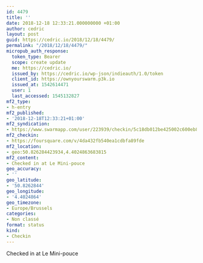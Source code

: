 ```yaml
---
id: 4479
title: ''
date: 2018-12-18 12:33:21.000000000 +01:00
author: cedric
layout: post
guid: https://cedric.io/2018/12/18/4479/
permalink: "/2018/12/18/4479/"
micropub_auth_response:
  token_type: Bearer
  scope: create update
  me: https://cedric.io/
  issued_by: https://cedric.io/wp-json/indieauth/1.0/token
  client_id: https://ownyourswarm.p3k.io
  issued_at: 1542614471
  user: 1
  last_accessed: 1545132827
mf2_type:
- h-entry
mf2_published:
- '2018-12-18T12:33:21+01:00'
mf2_syndication:
- https://www.swarmapp.com/user/223939/checkin/5c18db012be425002c600eb8
mf2_checkin:
- https://foursquare.com/v/4da432fb540ea1cdbfa89fde
mf2_location:
- geo:50.826284423934,4.4024863683815
mf2_content:
- Checked in at Le Mini-pouce
geo_accuracy:
- ''
geo_latitude:
- '50.8262844'
geo_longitude:
- '4.4024864'
geo_timezone:
- Europe/Brussels
categories:
- Non classé
format: status
kind:
- Checkin
---
```

Checked in at Le Mini-pouce